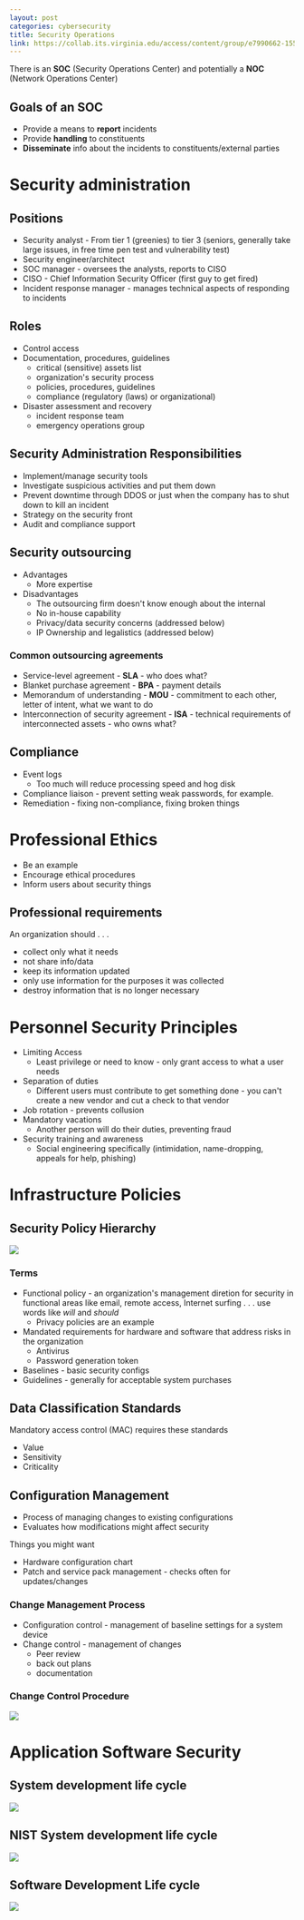 ```yaml
---
layout: post
categories: cybersecurity
title: Security Operations
link: https://collab.its.virginia.edu/access/content/group/e7990662-1551-41b1-99bd-0539849f7d83/CS3710_Week6.pdf
---
```


There is an **SOC** (Security Operations Center) and potentially a **NOC** (Network Operations Center)

## Goals of an SOC

- Provide a means to **report** incidents
- Provide **handling** to constituents
- **Disseminate** info about the incidents to constituents/external parties

# Security administration

## Positions

- Security analyst - From tier 1 (greenies) to tier 3 (seniors, generally take large issues, in free time pen test and vulnerability test)
- Security engineer/architect
- SOC manager - oversees the analysts, reports to CISO
- CISO - Chief Information Security Officer (first guy to get fired)
- Incident response manager - manages technical aspects of responding to incidents

## Roles

- Control access
- Documentation, procedures, guidelines
  - critical (sensitive) assets list
  - organization's security process
  - policies, procedures, guidelines
  - compliance (regulatory (laws) or organizational)
- Disaster assessment and recovery
  - incident response team
  - emergency operations group

## Security Administration Responsibilities

- Implement/manage security tools
- Investigate suspicious activities and put them down
- Prevent downtime through DDOS or just when the company has to shut down to kill an incident
- Strategy on the security front
- Audit and compliance support

## Security outsourcing

- Advantages
  - More expertise
- Disadvantages
  - The outsourcing firm doesn't know enough about the internal
  - No in-house capability
  - Privacy/data security concerns (addressed below)
  - IP Ownership and legalistics (addressed below)

### Common outsourcing agreements

- Service-level agreement - **SLA** - who does what?
- Blanket purchase agreement - **BPA** - payment details
- Memorandum of understanding - **MOU** - commitment to each other, letter of intent, what we want to do 
- Interconnection of security agreement - **ISA** - technical requirements of interconnected assets - who owns what?

## Compliance

- Event logs
  - Too much will reduce processing speed and hog disk
- Compliance liaison - prevent setting weak passwords, for example.
- Remediation - fixing non-compliance, fixing broken things

# Professional Ethics 

* Be an example
* Encourage ethical procedures 
* Inform users about security things 

## Professional requirements 

An organization should . . . 

* collect only what it needs 
* not share info/data 
* keep its information updated 
* only use information for the purposes it was collected 
* destroy information that is no longer necessary 

# Personnel Security Principles 

* Limiting Access 
  * Least privilege or need to know - only grant access to what a user needs 
* Separation of duties 
  * Different users must contribute to get something done - you can't create a new vendor and cut a check to that vendor 
* Job rotation - prevents collusion 
* Mandatory vacations 
  * Another person will do their duties, preventing fraud 
* Security training and awareness 
  * Social engineering specifically (intimidation, name-dropping, appeals for help, phishing)

# Infrastructure Policies 

## Security Policy Hierarchy

![](https://i.imgur.com/BlCpYV0.png)

### Terms 

* Functional policy - an organization's management diretion for security in functional areas like email, remote access, Internet surfing . . . use words like *will* and *should* 
  * Privacy policies are an example 
* Mandated requirements for hardware and software that address risks in the organization 
  * Antivirus 
  * Password generation token 
* Baselines - basic security configs 
* Guidelines - generally for acceptable system purchases

## Data Classification Standards 

Mandatory access control (MAC) requires these standards

* Value 
* Sensitivity 
* Criticality 

## Configuration Management 

* Process of managing changes to existing configurations 
* Evaluates how modifications might affect security 


Things you might want 

* Hardware configuration chart
* Patch and service pack management - checks often for updates/changes 

### Change Management Process 

* Configuration control - management of baseline settings for a system device 
* Change control - management of changes 
  * Peer review 
  * back out plans 
  * documentation 

### Change Control Procedure

![](https://i.imgur.com/lVET3zx.png)

# Application Software Security 

## System development life cycle 

![](https://i.imgur.com/srExp3C.png)

## NIST System development life cycle 

![](https://i.imgur.com/ak5bw2S.png)

## Software Development Life cycle 

![](https://i.imgur.com/EApXTFq.png)